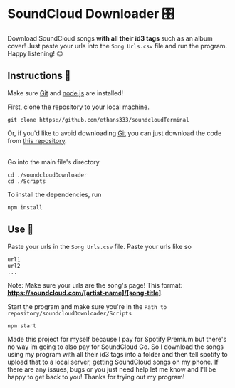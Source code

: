 # SoundCloud Downloader 🎛️
Download SoundCloud songs **with all their id3 tags** such as an album cover! Just paste your urls 
into the ```Song Urls.csv``` file and run the program. Happy listening! :blush:

## Instructions :memo:
Make sure [Git](https://git-scm.com/) and [node.js](https://nodejs.org/en/download/) are installed!

First, clone the repository to your local machine.

```
git clone https://github.com/ethans333/soundcloudTerminal
```

Or, if you'd like to avoid downloading [Git](https://git-scm.com/) you can just download the code from [this repository](https://github.com/ethans333/soundcloudTerminal).<br><br>

Go into the main file's directory
```
cd ./soundcloudDownloader
cd ./Scripts
```

To install the dependencies, run

```
npm install
```

## Use :thinking:	

Paste your urls in the ```Song Urls.csv``` file. Paste your urls like so
```
url1
url2
...
```
Note: Make sure your urls are the song's page! This format: **https://soundcloud.com/[artist-name]/[song-title]**.

Start the program and make sure you're in the ```Path to repository/soundcloudDownloader/Scripts```
```
npm start
```

Made this project for myself because I pay for Spotify Premium but there's no way im going to also pay for SoundCloud Go.
So I download the songs using my program with all their id3 tags into a folder and then tell spotify to upload that to a
local server, getting SoundCloud songs on my phone. If there are any issues, bugs or you just need help let me know and I'll
be happy to get back to you! Thanks for trying out my program!
